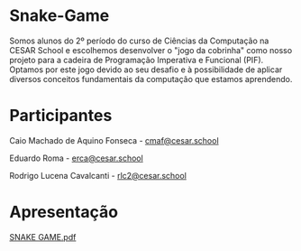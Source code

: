# Snake-Game
Somos alunos do 2º período do curso de Ciências da Computação na CESAR School e escolhemos desenvolver o "jogo da cobrinha" como nosso projeto para a cadeira de Programação Imperativa e Funcional (PIF). Optamos por este jogo devido ao seu desafio e à possibilidade de aplicar diversos conceitos fundamentais da computação que estamos aprendendo.
# Participantes
Caio Machado de Aquino Fonseca - cmaf@cesar.school

Eduardo Roma - erca@cesar.school

Rodrigo Lucena Cavalcanti - rlc2@cesar.school
# Apresentação
[SNAKE GAME.pdf](https://github.com/rodlucenac/Snake-Game/files/15477237/SNAKE.GAME.ENTREGA.2.pdf)
